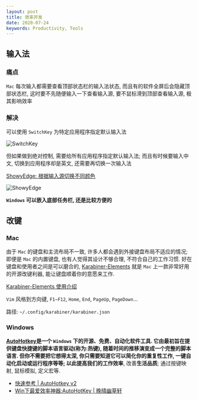 ```yaml
---
layout: post
title: 效率开发
date: 2020-07-24
keywords: Productivity, Tools
---
```


## 输入法

### 痛点

`Mac` 每次输入都需要查看顶部状态栏的输入法状态, 而且有的软件全屏后会隐藏顶部状态栏, 这时要不先随便输入一下查看输入源, 要不鼠标滑到顶部查看输入源, 极其影响效率

### 解决

可以使用 `SwitchKey` 为特定应用程序指定默认输入法

![SwitchKey](https://cdn.sspai.com/editor/u_713147/15578861142709.jpg)

但如果做到绝对控制, 需要给所有应用程序指定默认输入法; 而且有时候要输入中文, 切换到应用程序却是英文, 还需要再切换一次输入法

[ShowyEdge: 根据输入源切换不同颜色](https://tsz.now.sh/2018/06/30/Mac-commonly-used-software/#ShowyEdge-%E6%A0%B9%E6%8D%AE%E8%BE%93%E5%85%A5%E6%BA%90%E5%88%87%E6%8D%A2%E4%B8%8D%E5%90%8C%E9%A2%9C%E8%89%B2)

![ShowyEdge](https://showyedge.pqrs.org/images/menubar.png)

**`Windows` 可以嵌入底部任务栏, 还是比较方便的**

## 改键

### Mac

由于 `Mac` 的键盘和主流布局不一致, 许多人都会遇到外接键盘布局不适应的情况; 即便是 `Mac` 的内置键盘, 也有人觉得其设计不够合理, 不符合自己的工作习惯. 好在键盘和使用者之间是可以磨合的, [Karabiner-Elements](https://pqrs.org/osx/karabiner/) 就是 `Mac` 上一款非常好用的开源改键利器, 能让键盘顺着你的意愿来工作.

[Karabiner-Elements 使用介绍](https://tsz.now.sh/2018/06/23/Karabiner-Elements/)

`Vim` 风格到方向键, `F1~F12`, `Home`, `End`, `PageUp`, `PageDown`...

路径: `~/.config/karabiner/karabiner.json`

### Windows

**[AutoHotkey](https://autohotkey.com/)**是一个 `Windows` 下的开源、免费、自动化软件工具. 它由最初旨在提供键盘快捷键的脚本语言驱动(称为:**热键**), 随着时间的推移演变成一个完整的脚本语言. 但你不需要把它想得太深, 你只需要知道它可以简化你的重复性工作, 一键自动化启动或运行程序等等; 以此提高我们的**工作效率**, 改善**生活品质**; 通过按键映射, 鼠标模拟, 定义宏等.

- [快速参考 | AutoHotkey v2](https://wyagd001.github.io/v2/docs/AutoHotkey.htm)
- [Win下最爱效率神器:AutoHotKey | 晚晴幽草轩](https://www.jeffjade.com/2016/03/11/2016-03-11-autohotkey/)
